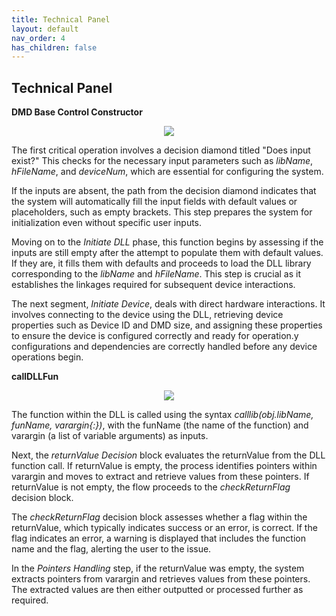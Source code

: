 ```yaml
---
title: Technical Panel
layout: default
nav_order: 4
has_children: false
---
```

## [](#header-2)Technical Panel
**DMD Base Control Constructor**

<p align="center">
  <img src="/BCAA_tutorial/assets/images/initiating the program.png">
</p>

The first critical operation involves a decision diamond titled "Does input exist?" This checks for the necessary input parameters such as _libName_, _hFileName_, and _deviceNum_, which are essential for configuring the system.
 
If the inputs are absent, the path from the decision diamond indicates that the system will automatically fill the input fields with default values or placeholders, such as empty brackets. This step prepares the system for initialization even without specific user inputs.
  
Moving on to the _Initiate DLL_ phase, this function begins by assessing if the inputs are still empty after the attempt to populate them with default values. If they are, it fills them with defaults and proceeds to load the DLL library corresponding to the _libName_ and _hFileName_. This step is crucial as it establishes the linkages required for subsequent device interactions.
 
The next segment, _Initiate Device_, deals with direct hardware interactions. It involves connecting to the device using the DLL, retrieving device properties such as Device ID and DMD size, and assigning these properties to ensure the device is configured correctly and ready for operation.y configurations and dependencies are correctly handled before any device operations begin.
 
**callDLLFun**

<p align="center">
  <img src="/BCAA_tutorial/assets/images/DLL.png">
</p>

The function within the DLL is called using the syntax _calllib(obj.libName, funName, varargin{:})_, with the funName (the name of the function) and varargin (a list of variable arguments) as inputs.
 
Next, the _returnValue Decision_ block evaluates the returnValue from the DLL function call. If returnValue is empty, the process identifies pointers within varargin and moves to extract and retrieve values from these pointers. If returnValue is not empty, the flow proceeds to the _checkReturnFlag_ decision block.
 
The _checkReturnFlag_ decision block assesses whether a flag within the returnValue, which typically indicates success or an error, is correct. If the flag indicates an error, a warning is displayed that includes the function name and the flag, alerting the user to the issue.
 
In the _Pointers Handling_ step, if the returnValue was empty, the system extracts pointers from varargin and retrieves values from these pointers. The extracted values are then either outputted or processed further as required.
